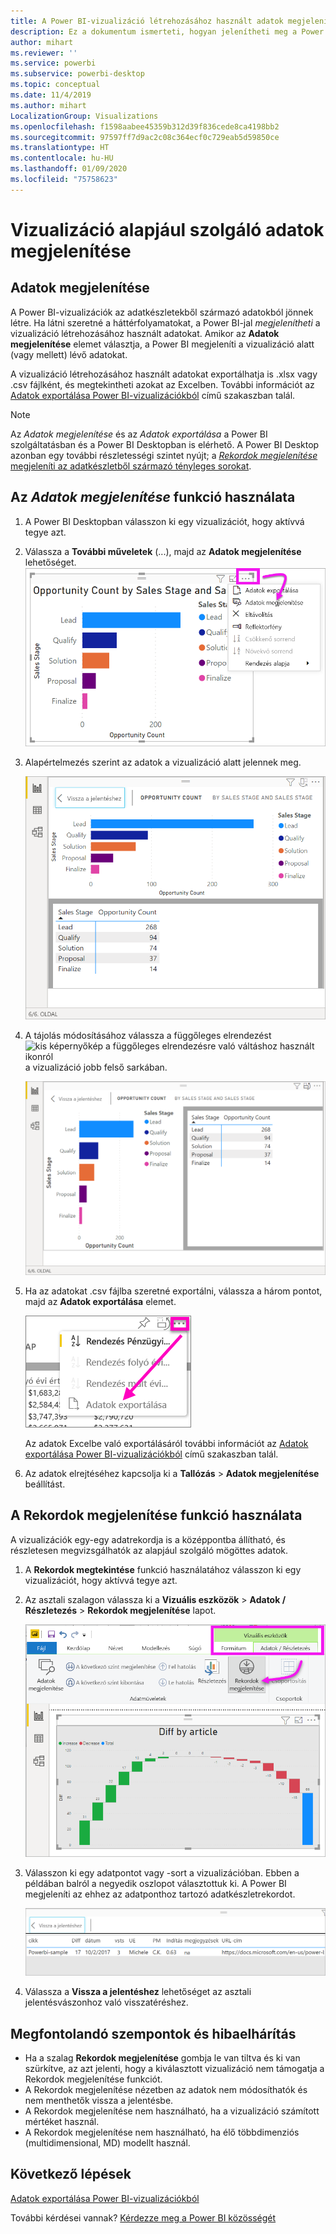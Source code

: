 ```yaml
---
title: A Power BI-vizualizáció létrehozásához használt adatok megjelenítése
description: Ez a dokumentum ismerteti, hogyan jelenítheti meg a Power BI-ban a vizualizációk létrehozásához használt adatokat, és hogyan exportálhatja ezeket az adatokat .csv fájlba.
author: mihart
ms.reviewer: ''
ms.service: powerbi
ms.subservice: powerbi-desktop
ms.topic: conceptual
ms.date: 11/4/2019
ms.author: mihart
LocalizationGroup: Visualizations
ms.openlocfilehash: f1598aabee45359b312d39f836cede8ca4198bb2
ms.sourcegitcommit: 97597ff7d9ac2c08c364ecf0c729eab5d59850ce
ms.translationtype: HT
ms.contentlocale: hu-HU
ms.lasthandoff: 01/09/2020
ms.locfileid: "75758623"
---
```

# <a name="display-a-visualizations-underlying-data"></a>Vizualizáció alapjául szolgáló adatok megjelenítése

## <a name="show-data"></a>Adatok megjelenítése
A Power BI-vizualizációk az adatkészletekből származó adatokból jönnek létre. Ha látni szeretné a háttérfolyamatokat, a Power BI-jal *megjelenítheti* a vizualizáció létrehozásához használt adatokat. Amikor az **Adatok megjelenítése** elemet választja, a Power BI megjeleníti a vizualizáció alatt (vagy mellett) lévő adatokat.

A vizualizáció létrehozásához használt adatokat exportálhatja is .xlsx vagy .csv fájlként, és megtekintheti azokat az Excelben. További információt az [Adatok exportálása Power BI-vizualizációkból](power-bi-visualization-export-data.md) című szakaszban talál.

> [!NOTE]
> Az *Adatok megjelenítése* és az *Adatok exportálása* a Power BI szolgáltatásban és a Power BI Desktopban is elérhető. A Power BI Desktop azonban egy további részletességi szintet nyújt; a [*Rekordok megjelenítése* megjeleníti az adatkészletből származó tényleges sorokat](../desktop-see-data-see-records.md).
> 
> 

## <a name="using-show-data"></a>Az *Adatok megjelenítése* funkció használata 
1. A Power BI Desktopban válasszon ki egy vizualizációt, hogy aktívvá tegye azt.

2. Válassza a **További műveletek** (...), majd az **Adatok megjelenítése** lehetőséget. 
    ![megjelenítési beállítás az Adatok megjelenítése funkcióhoz](media/service-reports-show-data/power-bi-more-action.png)


3. Alapértelmezés szerint az adatok a vizualizáció alatt jelennek meg.
   
   ![vizualizációk és adatok függőleges megjelenítése](media/service-reports-show-data/power-bi-show-data-below.png)

4. A tájolás módosításához válassza a függőleges elrendezést ![kis képernyőkép a függőleges elrendezésre való váltáshoz használt ikonról](media/service-reports-show-data/power-bi-vertical-icon-new.png) a vizualizáció jobb felső sarkában.
   
   ![vizualizációk és adatok vízszintes megjelenítése](media/service-reports-show-data/power-bi-show-data-side.png)
5. Ha az adatokat .csv fájlba szeretné exportálni, válassza a három pontot, majd az **Adatok exportálása** elemet.
   
    ![az Adatok exportálása lehetőség kiválasztása](media/service-reports-show-data/power-bi-export-data-new.png)
   
    Az adatok Excelbe való exportálásáról további információt az [Adatok exportálása Power BI-vizualizációkból](power-bi-visualization-export-data.md) című szakaszban talál.
6. Az adatok elrejtéséhez kapcsolja ki a **Tallózás** > **Adatok megjelenítése** beállítást.

## <a name="using-show-records"></a>A Rekordok megjelenítése funkció használata
A vizualizációk egy-egy adatrekordja is a középpontba állítható, és részletesen megvizsgálhatók az alapjául szolgáló mögöttes adatok. 

1. A **Rekordok megtekintése** funkció használatához válasszon ki egy vizualizációt, hogy aktívvá tegye azt. 

2. Az asztali szalagon válassza ki a **Vizuális eszközök** > **Adatok / Részletezés** > **Rekordok megjelenítése** lapot. 

    ![Képernyőkép a Rekordok megjelenítése lap kiválasztott állapotáról.](media/service-reports-show-data/power-bi-see-record.png)

3. Válasszon ki egy adatpontot vagy -sort a vizualizációban. Ebben a példában balról a negyedik oszlopot választottuk ki. A Power BI megjeleníti az ehhez az adatponthoz tartozó adatkészletrekordot.

    ![Képernyőkép az adatkészlet egyetlen rekordjáról.](media/service-reports-show-data/power-bi-row.png)

4. Válassza a **Vissza a jelentéshez** lehetőséget az asztali jelentésvászonhoz való visszatéréshez. 

## <a name="considerations-and-troubleshooting"></a>Megfontolandó szempontok és hibaelhárítás

- Ha a szalag **Rekordok megjelenítése** gombja le van tiltva és ki van szürkítve, az azt jelenti, hogy a kiválasztott vizualizáció nem támogatja a Rekordok megjelenítése funkciót.
- A Rekordok megjelenítése nézetben az adatok nem módosíthatók és nem menthetők vissza a jelentésbe.
- A Rekordok megjelenítése nem használható, ha a vizualizáció számított mértéket használ.
- A Rekordok megjelenítése nem használható, ha élő többdimenziós (multidimensional, MD) modellt használ.  

## <a name="next-steps"></a>Következő lépések
[Adatok exportálása Power BI-vizualizációkból](power-bi-visualization-export-data.md)    

További kérdései vannak? [Kérdezze meg a Power BI közösségét](https://community.powerbi.com/)

